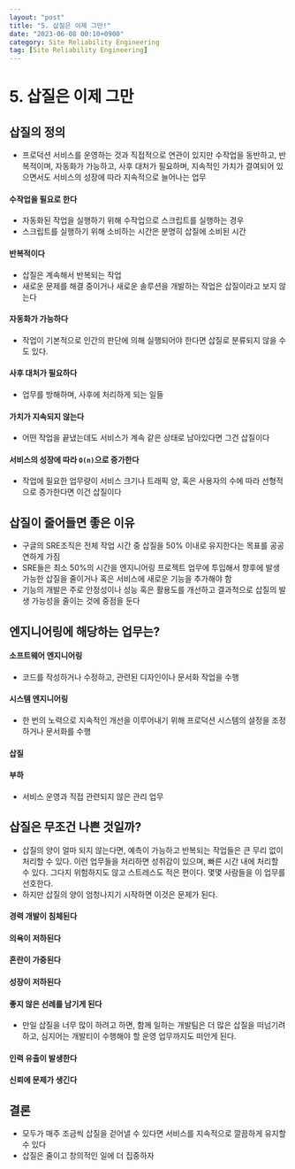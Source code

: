 ```yaml
---
layout: "post"
title: "5. 삽질은 이제 그만!"
date: "2023-06-08 00:10+0900"
category: Site Reliability Engineering
tag: [Site Reliability Engineering]
---
```


# 5. 삽질은 이제 그만

## 삽질의 정의

- 프로덕션 서비스를 운영하는 것과 직접적으로 연관이 있지만 수작업을 동반하고, 반복적이며, 자동화가 가능하고, 사후 대처가 필요하며, 지속적인 가치가 결여되어 있으면서도 서비스의 성장에 따라 지속적으로 늘어나는 업무

#### 수작업을 필요로 한다

- 자동화된 작업을 실행하기 위해 수작업으로 스크립트를 실행하는 경우
- 스크립트를 실행하기 위해 소비하는 시간은 분명히 삽질에 소비된 시간

#### 반복적이다

- 삽질은 계속해서 반복되는 작업
- 새로운 문제를 해결 중이거나 새로운 솔루션을 개발하는 작업은 삽질이라고 보지 않는다

#### 자동화가 가능하다

- 작업이 기본적으로 인간의 판단에 의해 실행되어야 한다면 삽질로 분류되지 않을 수도 있다.

#### 사후 대처가 필요하다

- 업무를 방해하며, 사후에 처리하게 되는 일들

#### 가치가 지속되지 않는다

- 어떤 작업을 끝냈는데도 서비스가 계속 같은 상태로 남아있다면 그건 삽질이다

#### 서비스의 성장에 따라 `O(n)`으로 증가한다

- 작업에 필요한 업무량이 서비스 크기나 트래픽 양, 혹은 사용자의 수에 따라 선형적으로 증가한다면 이건 삽질이다

## 삽질이 줄어들면 좋은 이유

- 구글의 SRE조직은 전체 작업 시간 중 삽질을 50% 이내로 유지한다는 목표를 공공연하게 가짐
- SRE들은 최소 50%의 시간을 엔지니어링 프로젝트 업무에 투입해서 향후에 발생 가능한 삽질을 줄이거나 혹은 서비스에 새로운 기능을 추가해야 함
- 기능의 개발은 주로 안정성이나 성능 혹은 활용도를 개선하고 결과적으로 삽질의 발생 가능성을 줄이는 것에 중점을 둔다

## 엔지니어링에 해당하는 업무는?

#### 소프트웨어 엔지니어링

- 코드를 작성하거나 수정하고, 관련된 디자인이나 문서화 작업을 수행

#### 시스템 엔지니어링

- 한 번의 노력으로 지속적인 개선을 이루어내기 위해 프로덕션 시스템의 설정을 조정하거나 문서화를 수행

#### 삽질

#### 부하

- 서비스 운영과 직접 관련되지 않은 관리 업무

## 삽질은 무조건 나쁜 것일까?

- 삽질의 양이 얼마 되지 않는다면, 예측이 가능하고 반복되는 작업들은 큰 무리 없이 처리할 수 있다. 이런 업무들을 처리하면 성취감이 있으며, 빠른 시간 내에 처리할 수 있다. 그다지 위험하지도 않고 스트레스도 적은 편이다. 몇몇 사람들을 이 업무를 선호한다.
- 하지만 삽질의 양이 엄청나지기 시작하면 이것은 문제가 된다.

#### 경력 개발이 침체된다

#### 의욕이 저하된다

#### 혼란이 가중된다

#### 성장이 저하된다

#### 좋지 않은 선례를 남기게 된다

- 만일 삽질을 너무 많이 하려고 하면, 함께 일하는 개발팀은 더 많은 삽질을 떠넘기려 하고, 심지어는 개발티이 수행해야 할 운영 업무까지도 떠안게 된다.

#### 인력 유출이 발생한다

#### 신뢰에 문제가 생긴다

## 결론

- 모두가 매주 조금씩 삽질을 걷어낼 수 있다면 서비스를 지속적으로 깔끔하게 유지할 수 있다
- 삽질은 줄이고 창의적인 일에 더 집중하자